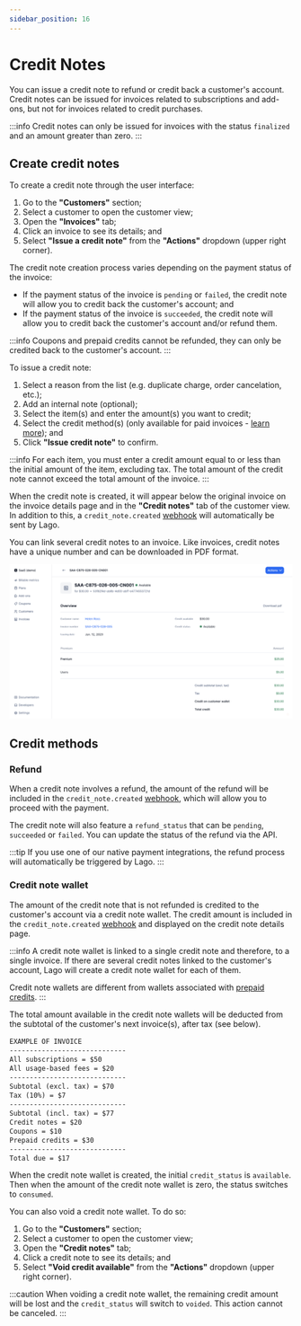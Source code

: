 ```yaml
---
sidebar_position: 16
---
```


# Credit Notes
You can issue a credit note to refund or credit back a customer's account. Credit notes can be issued for invoices related to subscriptions and add-ons, but not for invoices related to credit purchases.

:::info
Credit notes can only be issued for invoices with the status `finalized` and an amount greater than zero.
:::

## Create credit notes
To create a credit note through the user interface:
1. Go to the **"Customers"** section;
2. Select a customer to open the customer view;
3. Open the **"Invoices"** tab;
4. Click an invoice to see its details; and
5. Select **"Issue a credit note"** from the **"Actions"** dropdown (upper right corner).

The credit note creation process varies depending on the payment status of the invoice:
- If the payment status of the invoice is `pending` or `failed`, the credit note will allow you to credit back the customer's account; and
- If the payment status of the invoice is `succeeded`, the credit note will allow you to credit back the customer's account and/or refund them.

:::info
Coupons and prepaid credits cannot be refunded, they can only be credited back to the customer's account.
:::

To issue a credit note:
1. Select a reason from the list (e.g. duplicate charge, order cancelation, etc.);
2. Add an internal note (optional);
3. Select the item(s) and enter the amount(s) you want to credit;
4. Select the credit method(s) (only available for paid invoices - [learn more](#credit-methods)); and
5. Click **"Issue credit note"** to confirm.

:::info
For each item, you must enter a credit amount equal to or less than the initial amount of the item, excluding tax. The total amount of the credit note cannot exceed the total amount of the invoice.
:::

When the credit note is created, it will appear below the original invoice on the invoice details page and in the **"Credit notes"** tab of the customer view. In addition to this, a `credit_note.created` [webhook](../api/webhooks/messages) will automatically be sent by Lago.

You can link several credit notes to an invoice. Like invoices, credit notes have a unique number and can be downloaded in PDF format.

![Credit note details](../../static/img/credit-note.png)

## Credit methods
### Refund
When a credit note involves a refund, the amount of the refund will be included in the `credit_note.created` [webhook](../api/webhooks/messages), which will allow you to proceed with the payment.

The credit note will also feature a `refund_status` that can be `pending`, `succeeded` or `failed`. You can update the status of the refund via the API.

:::tip
If you use one of our native payment integrations, the refund process will automatically be triggered by Lago.
:::

### Credit note wallet
The amount of the credit note that is not refunded is credited to the customer's account via a credit note wallet. The credit amount is included in the `credit_note.created` [webhook](../api/webhooks/messages) and displayed on the credit note details page.

:::info
A credit note wallet is linked to a single credit note and therefore, to a single invoice. If there are several credit notes linked to the customer's account, Lago will create a credit note wallet for each of them.

Credit note wallets are different from wallets associated with [prepaid credits](prepaid_credits).
:::

The total amount available in the credit note wallets will be deducted from the subtotal of the customer's next invoice(s), after tax (see below).

```
EXAMPLE OF INVOICE
-----------------------------
All subscriptions = $50
All usage-based fees = $20
-----------------------------
Subtotal (excl. tax) = $70
Tax (10%) = $7
-----------------------------
Subtotal (incl. tax) = $77
Credit notes = $20
Coupons = $10
Prepaid credits = $30
-----------------------------
Total due = $17
```

When the credit note wallet is created, the initial `credit_status` is `available`. Then when the amount of the credit note wallet is zero, the status switches to `consumed`.

You can also void a credit note wallet. To do so:
1. Go to the **"Customers"** section;
2. Select a customer to open the customer view;
3. Open the **"Credit notes"** tab;
4. Click a credit note to see its details; and
5. Select **"Void credit available"** from the **"Actions"** dropdown (upper right corner).

:::caution
When voiding a credit note wallet, the remaining credit amount will be lost and the `credit_status` will switch to `voided`. This action cannot be canceled.
:::
